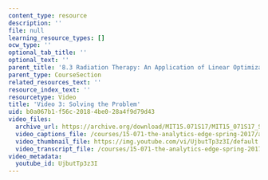 ```yaml
---
content_type: resource
description: ''
file: null
learning_resource_types: []
ocw_type: ''
optional_tab_title: ''
optional_text: ''
parent_title: '8.3 Radiation Therapy: An Application of Linear Optimization '
parent_type: CourseSection
related_resources_text: ''
resource_index_text: ''
resourcetype: Video
title: 'Video 3: Solving the Problem'
uid: b0a067b1-f56c-2018-4be0-28a4f9d79d43
video_files:
  archive_url: https://archive.org/download/MIT15.071S17/MIT15_071S17_Session_8.3.05_300k.mp4
  video_captions_file: /courses/15-071-the-analytics-edge-spring-2017/a36ac00a69705b828ea373c4a9e45bce_UjbutTp3z3I.vtt
  video_thumbnail_file: https://img.youtube.com/vi/UjbutTp3z3I/default.jpg
  video_transcript_file: /courses/15-071-the-analytics-edge-spring-2017/8e1057806401b723b5bbbd7120b8c4ba_UjbutTp3z3I.pdf
video_metadata:
  youtube_id: UjbutTp3z3I
---
```

